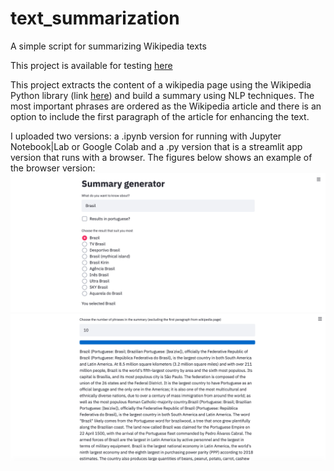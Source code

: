 # text_summarization
A simple script for summarizing Wikipedia texts

This project is available for testing <a href="https://lucas-summarizer.herokuapp.com/">here</a>

This project extracts the content of a wikipedia page using the Wikipedia Python library (link <a href="https://pypi.org/project/wikipedia/">here</a>) and build a summary using NLP techniques. The most important phrases are ordered as the Wikipedia article and there is an option to include the first paragraph of the article for enhancing the text.

I uploaded two versions: a .ipynb version for running with Jupyter Notebook|Lab or Google Colab and a .py version that is a streamlit app version that runs with a browser. The figures below shows an example of the browser version:
<img src='figs/summary-1.png'>
<img src='figs/summary-2.png'>
